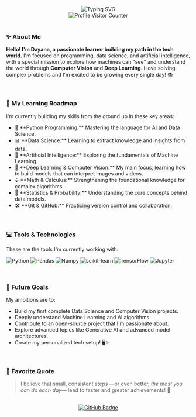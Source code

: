 <div align="center">
  <img src="https://readme-typing-svg.herokuapp.com/?lines=Hello!+I'm+Dayana,+welcome+to+my+space!&font=Fira%20Code&fontWeight=bold&center=true&width=500&height=50&color=8A2BE2&vcenter=true" alt="Typing SVG" />
  <br/>
  <img src="https://komarev.com/ghpvc/?username=YourGitHubUsername&label=Profile+Visitors&color=8A2BE2&style=flat-square" alt="Profile Visitor Counter"/>
</div>

<br/>

### ✨ About Me
**Hello! I'm Dayana, a passionate learner building my path in the tech world.** I'm focused on programming, data science, and artificial intelligence, with a special mission to explore how machines can "see" and understand the world through **Computer Vision** and **Deep Learning**. I love solving complex problems and I'm excited to be growing every single day! 📚

<br/>

### 🚀 My Learning Roadmap
I'm currently building my skills from the ground up in these key areas:

<ul>
  <li>🐍 **Python Programming:** Mastering the language for AI and Data Science.</li>
  <li>📊 **Data Science:** Learning to extract knowledge and insights from data.</li>
  <li>🧠 **Artificial Intelligence:** Exploring the fundamentals of Machine Learning.</li>
  <li>💜 **Deep Learning & Computer Vision:** My main focus, learning how to build models that can interpret images and videos.</li>
  <li>➗ **Math & Calculus:** Strengthening the foundational knowledge for complex algorithms.</li>
  <li>🎲 **Statistics & Probability:** Understanding the core concepts behind data models.</li>
  <li>🛠️ **Git & GitHub:** Practicing version control and collaboration.</li>
</ul>

<br/>

### 💻 Tools & Technologies
These are the tools I'm currently working with:

<p align="left">
  <img src="https://img.shields.io/badge/Python-3776AB?style=for-the-badge&logo=python&logoColor=white" alt="Python"/>
  <img src="https://img.shields.io/badge/Pandas-150458?style=for-the-badge&logo=pandas&logoColor=white" alt="Pandas"/>
  <img src="https://img.shields.io/badge/Numpy-013243?style=for-the-badge&logo=numpy&logoColor=white" alt="Numpy"/>
  <img src="https://img.shields.io/badge/scikit--learn-F7931E?style=for-the-badge&logo=scikit-learn&logoColor=white" alt="scikit-learn"/>
  <img src="https://img.shields.io/badge/TensorFlow-FF6F00?style=for-the-badge&logo=tensorflow&logoColor=white" alt="TensorFlow"/>
  <img src="https://img.shields.io/badge/Jupyter-F37626?style=for-the-badge&logo=jupyter&logoColor=white" alt="Jupyter"/>
</p>

<br/>

### 🎯 Future Goals
My ambitions are to:

<ul>
  <li>Build my first complete Data Science and Computer Vision projects.</li>
  <li>Deeply understand Machine Learning and AI algorithms.</li>
  <li>Contribute to an open-source project that I'm passionate about.</li>
  <li>Explore advanced topics like Generative AI and advanced model architectures.</li>
  <li>Create my personalized tech setup! 🖥️✨</li>
</ul>

<br/>

### 🌱 Favorite Quote
> I believe that small, consistent steps —or even better, *the most you can do each day*— lead to faster and greater achievements! 🌟

<br/>

<div align="center">
  <a href="https://github.com/YourGitHubUsername">
   <img src="https://img.shields.io/badge/GitHub-100000?style=for-the-badge&logo=github&logoColor=white" alt="GitHub Badge"/>
  </a>
  </div>



<!--
**BTSARMY2017/BTSARMY2017** is a ✨ _special_ ✨ repository because its `README.md` (this file) appears on your GitHub profile.

Here are some ideas to get you started:

- 🔭 I’m currently working on ...
- 🌱 I’m currently learning ...
- 👯 I’m looking to collaborate on ...
- 🤔 I’m looking for help with ...
- 💬 Ask me about ...
- 📫 How to reach me: ...
- 😄 Pronouns: ...
- ⚡ Fun fact: ...
-->

